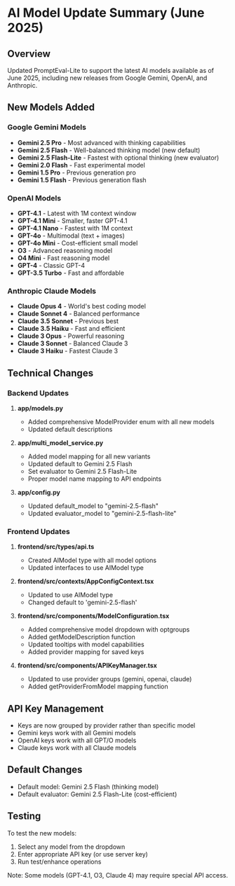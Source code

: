 # AI Model Update Summary (June 2025)

## Overview
Updated PromptEval-Lite to support the latest AI models available as of June 2025, including new releases from Google Gemini, OpenAI, and Anthropic.

## New Models Added

### Google Gemini Models
- **Gemini 2.5 Pro** - Most advanced with thinking capabilities
- **Gemini 2.5 Flash** - Well-balanced thinking model (new default)
- **Gemini 2.5 Flash-Lite** - Fastest with optional thinking (new evaluator)
- **Gemini 2.0 Flash** - Fast experimental model
- **Gemini 1.5 Pro** - Previous generation pro
- **Gemini 1.5 Flash** - Previous generation flash

### OpenAI Models
- **GPT-4.1** - Latest with 1M context window
- **GPT-4.1 Mini** - Smaller, faster GPT-4.1
- **GPT-4.1 Nano** - Fastest with 1M context
- **GPT-4o** - Multimodal (text + images)
- **GPT-4o Mini** - Cost-efficient small model
- **O3** - Advanced reasoning model
- **O4 Mini** - Fast reasoning model
- **GPT-4** - Classic GPT-4
- **GPT-3.5 Turbo** - Fast and affordable

### Anthropic Claude Models
- **Claude Opus 4** - World's best coding model
- **Claude Sonnet 4** - Balanced performance
- **Claude 3.5 Sonnet** - Previous best
- **Claude 3.5 Haiku** - Fast and efficient
- **Claude 3 Opus** - Powerful reasoning
- **Claude 3 Sonnet** - Balanced Claude 3
- **Claude 3 Haiku** - Fastest Claude 3

## Technical Changes

### Backend Updates
1. **app/models.py**
   - Added comprehensive ModelProvider enum with all new models
   - Updated default descriptions

2. **app/multi_model_service.py**
   - Added model mapping for all new variants
   - Updated default to Gemini 2.5 Flash
   - Set evaluator to Gemini 2.5 Flash-Lite
   - Proper model name mapping to API endpoints

3. **app/config.py**
   - Updated default_model to "gemini-2.5-flash"
   - Updated evaluator_model to "gemini-2.5-flash-lite"

### Frontend Updates
1. **frontend/src/types/api.ts**
   - Created AIModel type with all model options
   - Updated interfaces to use AIModel type

2. **frontend/src/contexts/AppConfigContext.tsx**
   - Updated to use AIModel type
   - Changed default to 'gemini-2.5-flash'

3. **frontend/src/components/ModelConfiguration.tsx**
   - Added comprehensive model dropdown with optgroups
   - Added getModelDescription function
   - Updated tooltips with model capabilities
   - Added provider mapping for saved keys

4. **frontend/src/components/APIKeyManager.tsx**
   - Updated to use provider groups (gemini, openai, claude)
   - Added getProviderFromModel mapping function

## API Key Management
- Keys are now grouped by provider rather than specific model
- Gemini keys work with all Gemini models
- OpenAI keys work with all GPT/O models
- Claude keys work with all Claude models

## Default Changes
- Default model: Gemini 2.5 Flash (thinking model)
- Default evaluator: Gemini 2.5 Flash-Lite (cost-efficient)

## Testing
To test the new models:
1. Select any model from the dropdown
2. Enter appropriate API key (or use server key)
3. Run test/enhance operations

Note: Some models (GPT-4.1, O3, Claude 4) may require special API access.
